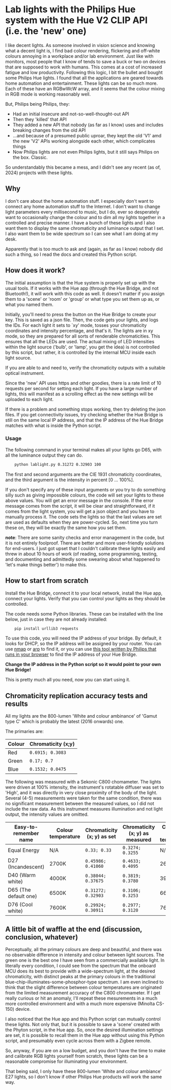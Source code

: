 # Lab lights with the Philips Hue system with the Hue V2 CLIP API (i.e. the 'new' one)

I like decent lights. As someone involved in vision science and knowing what a decent light is, I find bad colour rendering, flickering and off-white colours annoying in a workplace and/or lab environment. Just like with monitors, most people that I know of tends to save a buck or two on devices that are supposed to work with humans. This comes at a cost of increased fatigue and low productivity. Following this logic, I bit the bullet and bought some Philips Hue lights. I found that all the applications are geared towards home automation and entertainment. These lights can be so much more. Each of these have an RGBwWcW array, and it seems that the colour mixing in RGB mode is working reasonably well.

But, Philips being Philips, they:

* Had an initial insecure and not-so-well-thought-out API
* Then they 'killed' that API
* They added a new API that nobody (as far as I know) uses and includes breaking changes from the old API
* ...and because of a presumed public uproar, they kept the old 'V1' amd the new 'V2' APIs working alongside each other, which complicates things
* Now Philips lights are not even Philips lights, but it still says Philips on the box. Classic.

So understandably this became a mess, and I didn't see any recent (as of, 2024) projects with these lights.

## Why

 I don't care about the home automation stuff. I especially don't want to connect any home automation stuff to the Internet. I don't want to change light parameters every millisecond to music, but I do, ever so desperately want to occasionally change the colour and to dim all my lights together in a controlled and precise manner. I have a bunch of these lights and I also want them to display the same chromaticity and luminance output that I set. I also want them to be wide spectrum so I can see what I am doing at my desk.

 Apparently that is too much to ask and (again, as far as I know) nobody did such a thing, so I read the docs and created this Python script.

## How does it work?

 The initial assumption is that the Hue system is properly set up with the usual tools. If it works with the Hue app (through the Hue Bridge, and not Bluetooth!), it will work with this code as well. It doesn't matter if you assign them to a 'scene' or 'room' or 'group' or what type you set them up as, or what you named them.

Initially, you'll need to press the button on the Hue Bridge to create your key. This is saved as a json file. Then, the code gets your lights, and logs the IDs. For each light it sets to `xy' mode, tosses your chromaticity coordinates and intensity percentage, and that's it. The lights are in xy mode, so they are prepared for all sorts of renderable chromaticities. This ensures that all the LEDs are used. The actual mixing of LED intensities within the light source ('bulb', or 'lamp', you get the idea) is not controlled by this script, but rather, it is controlled by the internal MCU inside each light source.

 If you are able to and need to, verify the chromaticity outputs with a suitable optical instrument.

 Since the 'new' API uses https and other goodies, there is a rate limit of 10 requests per second for setting each light. If you have a large number of lights, this will manifest as a scrolling effect as the new settings will be uploaded to each light.

 If there is a problem and something stops working, then try deleting the json files. If you get connectivity issues, try checking whether the Hue Bridge is still on the same local IP address, and that the IP address of the Hue Bridge matches with what is inside the Python script.

### Usage

 The following command in your terminal makes all your lights go D65, with all the luminance output they can do.

```sh
    python lablight.py 0.31272 0.32903 100
```

The first and second arguments are the CIE 1931 chromaticity coordinates, and the third argument is the intensity in percent [0 ... 100%].

If you don't specify any of these input arguments or you try to do something silly such as giving impossible colours, the code will set your lights to these above values. You will get an error message in the console. If the error message comes from the script, it will be clear and straightforward, if it comes from the light system, you will get a json object and you have to manually process it. The code sets the lights so that the last values are set are used as defaults when they are power-cycled. So, next time you turn these on, they will be exactly the same how you set them.

**note**: There are some sanity checks and error management in the code, but it is not entirely foolproof. There are better and more user-friendly solutions for end-users. I just got upset that I couldn't calibrate these lights easily and threw in about 10 hours of work (of reading, some programming, testing, and documenting and admittedly some swearing about what happened to 'let's make things better') to make this.

## How to start from scratch

 Install the Hue Bridge, connect it to your local network, install the Hue app, connect your lights. Verify that you can control your lights as they should be controlled.

 The code needs some Python libraries. These can be installed with the line below, just in case they are not already installed:

```sh
    pip install urllib3 requests
```

 To use this code, you will need the IP address of your bridge. By default, it looks for DHCP, so the IP address will be assigned by your router. You can use [nmap](https://nmap.org/download.html) or [arp](https://en.wikipedia.org/wiki/Address_Resolution_Protocol) to find it, or you can use [this tool written by Philips that runs in your browser](https://discovery.meethue.com/) to find the IP address of your Hue Bridge.

 **Change the IP address in the Python script so it would point to your own Hue Bridge!**

 This is pretty much all you need, now you can start using it.

## Chromaticity replication accuracy tests and results

All my lights are the 800-lumen 'White and colour ambinance' of 'Gamut type C' which is probably the latest (2016 onwards) one.

The primaries are:

| Colour | Chromaticity (x;y) |
|--------|---------------|
| Red | `0.6915; 0.3083` |
| Green | `0.17; 0.7` |
| Blue | `0.1532; 0.0475` |

The following was measured with a Sekonic C800 chomameter. The lights were driven at 100% intensity, the instrument's rotatable diffuser was set to 'High', and it was directly in very close proximity of the body of the light. Several (4-5) measurements were taken for the same condition, there was no significant measurement between the measured values, so I did not include the raw data. As this instrument measures illumination and not light output, the intensity values are omitted.

| Easy-to-remember name | Colour temperature | Chromaticity (x; y) as set | Chromaticity (x; y) as measured | Calculated colour temperature |
|-----------------------|--------------------|------------------------|-----------------------------|-------------------------------|
| Equal Energy | N/A | `0.33; 0.33` | `0.3274; 0.3255` | N/A |
| D27 (Incandescent) | 2700K | `0.45986; 0.41060` | `0.4633; 0.4095` | 2644K |
| D40 (Warm white) | 4000K | `0.38044; 0.37675` | `0.3819; 0.3780` | 3969K |
| D65 (The default one) | 6500K | `0.31272; 0.32903` | `0.3106; 0.3253` | 6651K |
| D76 (Cool white) | 7600K | `0.29924; 0.30911` | `0.2977; 0.3120` | 7657K |

## A little bit of waffle at the end (discussion, conclusion, whatever)

Perceptually, all the primary colours are deep and beautiful, and there was no observable difference in intensity and colour between light sources. The green one is the best one I have seen from a commercially available light. In literally every condition, I could see from the spectrum that the onboard MCU does its best to provide with a wide-spectrum light, at the desired chromaticity, with distinct peaks at the primary colours in the traditional blue-chip-illuminates-some-phosphor-type spectrum. I am even inclined to think that the slight difference between colour temperatures are originated from the limited measurement accuracy of the C800 chromameter. If I get really curious or hit an anomaly, I'll repeat these mesurements in a much more controlled environment and with a much more expensive (Minolta CS-150) device.

I also noticed that the Hue app and this Python script can mutually control these lights. Not only that, but it is possible to save a 'scene' created with the Phyton script, in the Hue app. So, once the desired illumination settings are set, it is possible to recall them in the Hue app without using this Python script, and presumably even cycle across them with a Zigbee remote.

So, anyway, if you are on a low budget, and you don't have the time to make and calibrate RGB lights yourself from scratch, these lights can be a reasonable compromise for illuminating your environment.

That being said, I only have these 800-lumen 'White and colour ambiance' E27 lights, so I don't know if other Philips Hue products will work the same way.